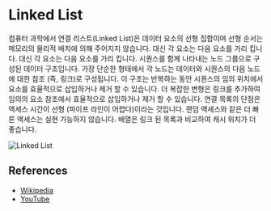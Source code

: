 # Linked List

컴퓨터 과학에서 연결 리스트(Linked List)은 데이터 요소의 선형 집합이며 선형 순서는 메모리의 물리적 배치에 의해 주어지지 않습니다. 대신 각 요소는 다음 요소를 가리 킵니다. 대신 각 요소는 다음 요소를 가리 킵니다. 시퀀스를 함께 나타내는 노드 그룹으로 구성된 데이터 구조입니다. 가장 단순한 형태에서 각 노드는 데이터와 시퀀스의 다음 노드에 대한 참조 (즉, 링크)로 구성됩니다. 이 구조는 반복하는 동안 시퀀스의 임의 위치에서 요소를 효율적으로 삽입하거나 제거 할 수 있습니다. 더 복잡한 변형은 링크를 추가하여 임의의 요소 참조에서 효율적으로 삽입하거나 제거 할 수 있습니다. 연결 목록의 단점은 액세스 시간이 선형 (파이프 라인이 어렵다)이라는 것입니다. 랜덤 액세스와 같은 더 빠른 액세스는 실현 가능하지 않습니다. 배열은 링크 된 목록과 비교하여 캐시 위치가 더 좋습니다.

![Linked List](https://upload.wikimedia.org/wikipedia/commons/6/6d/Singly-linked-list.svg)

## References

- [Wikipedia](https://en.wikipedia.org/wiki/Linked_list)
- [YouTube](https://www.youtube.com/watch?v=njTh_OwMljA&index=2&t=1s&list=PLLXdhg_r2hKA7DPDsunoDZ-Z769jWn4R8)
